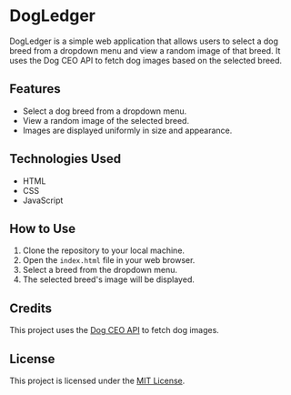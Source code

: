 
# DogLedger

DogLedger is a simple web application that allows users to select a dog breed from a dropdown menu and view a random image of that breed. It uses the Dog CEO API to fetch dog images based on the selected breed.

## Features

- Select a dog breed from a dropdown menu.
- View a random image of the selected breed.
- Images are displayed uniformly in size and appearance.

## Technologies Used

- HTML
- CSS
- JavaScript

## How to Use

1. Clone the repository to your local machine.
2. Open the `index.html` file in your web browser.
3. Select a breed from the dropdown menu.
4. The selected breed's image will be displayed.

## Credits

This project uses the [Dog CEO API](https://dog.ceo/dog-api/) to fetch dog images.

## License

This project is licensed under the [MIT License](LICENSE).
